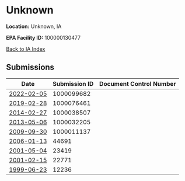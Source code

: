 # Unknown

**Location:** Unknown, IA

**EPA Facility ID:** 100000130477

[Back to IA Index](../../index.md)

## Submissions

| Date | Submission ID | Document Control Number |
|------|--------------|-------------------------|
| [2022-02-05](submissions/1000099682.md) | 1000099682 |  |
| [2019-02-28](submissions/1000076461.md) | 1000076461 |  |
| [2014-02-27](submissions/1000038507.md) | 1000038507 |  |
| [2013-05-06](submissions/1000032205.md) | 1000032205 |  |
| [2009-09-30](submissions/1000011137.md) | 1000011137 |  |
| [2006-01-13](submissions/44691.md) | 44691 |  |
| [2001-05-04](submissions/23419.md) | 23419 |  |
| [2001-02-15](submissions/22771.md) | 22771 |  |
| [1999-06-23](submissions/12236.md) | 12236 |  |
